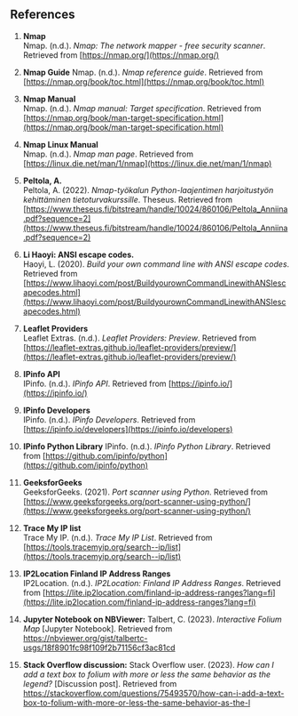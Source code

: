 ## References

1. **Nmap**  
  Nmap. (n.d.). *Nmap: The network mapper - free security scanner*. Retrieved from [https://nmap.org/](https://nmap.org/)  

1. **Nmap Guide**
  Nmap. (n.d.). *Nmap reference guide*. Retrieved from [https://nmap.org/book/toc.html](https://nmap.org/book/toc.html)

1. **Nmap Manual**  
  Nmap. (n.d.). *Nmap manual: Target specification*. Retrieved from [https://nmap.org/book/man-target-specification.html](https://nmap.org/book/man-target-specification.html)

1. **Nmap Linux Manual**  
  Nmap. (n.d.). *Nmap man page*. Retrieved from [https://linux.die.net/man/1/nmap](https://linux.die.net/man/1/nmap)

1. **Peltola, A.**  
  Peltola, A. (2022). *Nmap-työkalun Python-laajentimen harjoitustyön kehittäminen tietoturvakurssille*. Theseus. Retrieved from [https://www.theseus.fi/bitstream/handle/10024/860106/Peltola_Anniina.pdf?sequence=2](https://www.theseus.fi/bitstream/handle/10024/860106/Peltola_Anniina.pdf?sequence=2)

1. **Li Haoyi: ANSI escape codes.**  
  Haoyi, L. (2020). *Build your own command line with ANSI escape codes*. Retrieved from [https://www.lihaoyi.com/post/BuildyourownCommandLinewithANSIescapecodes.html](https://www.lihaoyi.com/post/BuildyourownCommandLinewithANSIescapecodes.html)

1. **Leaflet Providers**  
   Leaflet Extras. (n.d.). *Leaflet Providers: Preview*. Retrieved from [https://leaflet-extras.github.io/leaflet-providers/preview/](https://leaflet-extras.github.io/leaflet-providers/preview/)

1.  **IPinfo API**  
   IPinfo. (n.d.). *IPinfo API*. Retrieved from [https://ipinfo.io/](https://ipinfo.io/)

1.  **IPinfo Developers**  
   IPinfo. (n.d.). *IPinfo Developers*. Retrieved from [https://ipinfo.io/developers](https://ipinfo.io/developers)

1.  **IPinfo Python Library** 
   IPinfo. (n.d.). *IPinfo Python Library*. Retrieved from [https://github.com/ipinfo/python](https://github.com/ipinfo/python)
   
1. **GeeksforGeeks**  
  GeeksforGeeks. (2021). *Port scanner using Python*. Retrieved from [https://www.geeksforgeeks.org/port-scanner-using-python/](https://www.geeksforgeeks.org/port-scanner-using-python/)

1.  **Trace My IP list**  
   Trace My IP. (n.d.). *Trace My IP List*. Retrieved from [https://tools.tracemyip.org/search--ip/list](https://tools.tracemyip.org/search--ip/list)

1. **IP2Location Finland IP Address Ranges**  
   IP2Location. (n.d.). *IP2Location: Finland IP Address Ranges*. Retrieved from [https://lite.ip2location.com/finland-ip-address-ranges?lang=fi](https://lite.ip2location.com/finland-ip-address-ranges?lang=fi)

1. **Jupyter Notebook on NBViewer:**
   Talbert, C. (2023). *Interactive Folium Map* [Jupyter Notebook]. Retrieved from https://nbviewer.org/gist/talbertc-usgs/18f8901fc98f109f2b71156cf3ac81cd

1. **Stack Overflow discussion:**
   Stack Overflow user. (2023). *How can I add a text box to folium with more or less the same behavior as the legend?* [Discussion post]. Retrieved from https://stackoverflow.com/questions/75493570/how-can-i-add-a-text-box-to-folium-with-more-or-less-the-same-behavior-as-the-l